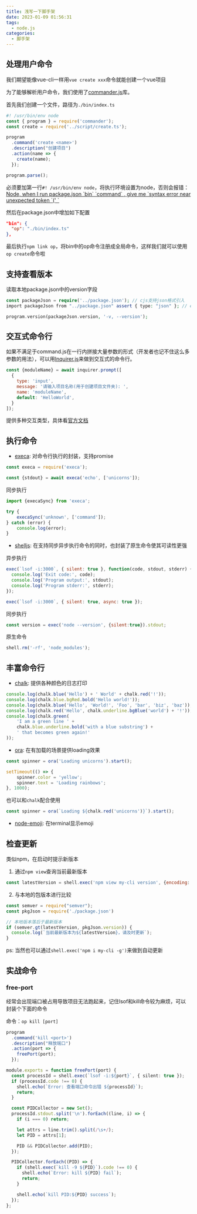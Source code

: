 ```yaml
---
title: 浅写一下脚手架
date: 2023-01-09 01:56:31
tags:
  - node.js
categories:
  - 脚手架
---
```

## 处理用户命令

我们期望能像vue-cli一样用`vue create xxx`命令就能创建一个vue项目

<!--more-->

为了能够解析用户命令，我们使用了[commander.js](https://github.com/tj/commander.js)库。

首先我们创建一个文件，路径为`./bin/index.ts`

```javascript
#! /usr/bin/env node
const { program } = require('commander');
const create = require('../script/create.ts');

program
  .command('create <name>')
  .description("创建项目")
  .action(name => {
    create(name);
  });

program.parse();
```

必须要加第一行`#! /usr/bin/env node`，将执行环境设置为node，否则会报错：[Node, when I run package.json \`bin\` \`command\` , give me \`syntax error near unexpected token \`\(\' \`](https://stackoverflow.com/questions/39585342/node-when-i-run-package-json-bin-command-give-me-syntax-error-near-unexp)

然后在package.json中增加如下配置

```json
"bin": {
  "op": "./bin/index.ts"
},
```

最后执行`npm link op`，将bin中的op命令注册成全局命令，这样我们就可以使用`op create`命令啦

## 支持查看版本

读取本地package.json中的version字段

```PHP
const packageJson = require('../package.json'); // cjs支持json格式引入
import packageJson from "../package.json" assert { type: "json" }; // esm引入json文件需要断言

program.version(packageJson.version, '-v, --version');
```

## 交互式命令行

如果不满足于command.js在一行内拼接大量参数的形式（开发者也记不住这么多参数的用法），可以用[Inquirer.js](https://github.com/SBoudrias/Inquirer.js)来做到交互式的命令行。

```javascript
const {moduleName} = await inquirer.prompt([
  {
    type: 'input',
    message: '请输入项目名称(用于创建项目文件夹): ',
    name: 'moduleName',
    default: 'HelloWorld',
  }
]);
```

提供多种交互类型，具体看[官方文档](https://github.com/SBoudrias/Inquirer.js)

## 执行命令

- [execa](https://github.com/sindresorhus/execa): 对命令行执行的封装，支持promise

```javascript
const execa = require('execa');

const {stdout} = await execa('echo', ['unicorns']);
```

同步执行

```javascript
import {execaSync} from 'execa';

try {
	execaSync('unknown', ['command']);
} catch (error) {
	console.log(error);
}
```

- [shelljs](https://github.com/shelljs/shelljs): 在支持同步异步执行命令的同时，也封装了原生命令使其可读性更强

异步执行

```javascript
exec(`lsof -i:3000`, { silent: true }, function(code, stdout, stderr) {
  console.log('Exit code:', code);
  console.log('Program output:', stdout);
  console.log('Program stderr:', stderr);
});

exec(`lsof -i:3000`, { silent: true, async: true });
```

同步执行

```javascript
const version = exec('node --version', {silent:true}).stdout;
```

原生命令

```javascript
shell.rm('-rf', 'node_modules');
```

## 丰富命令行

- [chalk](https://github.com/chalk/chalk): 提供各种颜色的日志打印

```javascript
console.log(chalk.blue('Hello') + ' World' + chalk.red('!'));
console.log(chalk.blue.bgRed.bold('Hello world!'));
console.log(chalk.blue('Hello', 'World!', 'Foo', 'bar', 'biz', 'baz'));
console.log(chalk.red('Hello', chalk.underline.bgBlue('world') + '!'));
console.log(chalk.green(
	'I am a green line ' +
	chalk.blue.underline.bold('with a blue substring') +
	' that becomes green again!'
));

```

- [ora](https://github.com/sindresorhus/ora): 在有加载的场景提供loading效果

```javascript
const spinner = ora('Loading unicorns').start();

setTimeout(() => {
	spinner.color = 'yellow';
	spinner.text = 'Loading rainbows';
}, 1000);
```

也可以和`chalk`配合使用

```javascript
const spinner = ora(`Loading ${chalk.red('unicorns')}`).start();
```

- [node-emoji](https://github.com/omnidan/node-emoji): 在terminal显示emoji

## 检查更新

类似npm，在启动时提示新版本

1. 通过`npm view`查询当前最新版本

```javascript
const latestVersion = shell.exec('npm view my-cli version', {encoding: 'utf8'}).stdout
```

2. 与本地的包版本进行比较

```javascript
const semver = require("semver");
const pkgJson = require('./package.json')

// 本地版本落后于最新版本
if (semver.gt(latestVersion, pkgJson.version)) {
  console.log(`当前最新版本为${latestVersion}，请及时更新`);
}
```

ps: 当然也可以通过`shell.exec('npm i my-cli -g')`来做到自动更新

## 实战命令

### free-port

经常会出现端口被占用导致项目无法跑起来，记住lsof和kill命令较为麻烦，可以封装个下面的命令

命令：`op kill [port]`

```ts
program
  .command('kill <port>')
  .description("释放端口")
  .action(port => {
    freePort(port);
  });
```

```ts
module.exports = function freePort(port) {
  const processId = shell.exec(`lsof -i:${port}`, { silent: true });
  if (processId.code !== 0) {
    shell.echo(`Error: 查看端口命令出错 ${processId}`);
    return;
  }

  const PIDCollector = new Set();
  processId.stdout.split('\n').forEach((line, i) => {
    if (i === 0) return;

    let attrs = line.trim().split(/\s+/);
    let PID = attrs[1];

    PID && PIDCollector.add(PID);
  });

  PIDCollector.forEach((PID) => {
    if (shell.exec(`kill -9 ${PID}`).code !== 0) {
      shell.echo(`Error: kill ${PID} fail`);
      return;
    }

    shell.echo(`kill PID:${PID} success`);
  });
};
```

